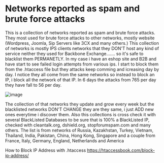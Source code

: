 # Networks reported as spam and brute force attacks
This is a collection of networks reported as spam and brute force attacks. They most used for brute force attacks to other networks, mostly website (Wordpress, Joomla, Sip Servers like 3CX and many others.) This collection of networks is mostly IPS clients networks that they DON'T host any kind of service neither they used for Backbone Exchange....... so it's safe to blacklist them PERMANETLY. 
In my case i have an eshop site and B2B and have start to see failed login attempts from various ips. I start to block them from the .htaccess file but they attacks keep comming and icreasing day by day. I notice they all come from the same networks so instead to block an IP, i block all the network of that IP. In 6 days the attacks from 765 per day they have fall to 56 per day. 

![image](https://user-images.githubusercontent.com/59120441/189522671-bfe98d9e-ea90-409b-a64e-fa428d167ece.png)

The collection of that networks they update and grow every week but the blacklisted networks DON'T CHANGE they are they same, i just ADD new ones everytime i discover them. Also this collections is cross check it with several BlackListed Databases to be sure that is 100% a BlackListed IP, checked with cleantalk.org, dshield.org, stopforumspam.com and many others.
The list is from networks of Russia, Kazakhstan, Turkey, Vietnam, Thailand, India, Pakistan, China, Hong Kong, Singapore and a couple from France, Italy, Germany, England, Netherlands and America

How to Block IP Address with .htaccess
https://htaccessbook.com/block-ip-address/

